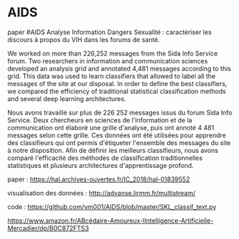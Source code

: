 # AIDS
paper #AIDS Analyse Information Dangers Sexualité : caractériser les discours à propos du VIH dans les forums de santé.

We worked on more than 226,252 messages from the Sida Info Service forum. Two researchers in information and communication sciences developed an analysis grid and annotated 4,481 messages according to this grid. This data was used to learn classifiers that allowed to label all the messages of the site at our disposal. In order to define the best classifiers, we compared the efficiency of traditional statistical classification methods and several deep learning architectures.

Nous avons travaillé sur plus de 226 252 messages issus du forum Sida Info Service. Deux chercheurs en sciences de l'information et de la communication ont élaboré une grille d'analyse, puis ont annoté 4 481 messages selon cette grille. Ces données ont été utilisées pour apprendre des classifieurs qui ont permis d'étiqueter l'ensemble des messages du site à notre disposition. Afin de définir les meilleurs classifieurs, nous avons comparé l'efficacité des méthodes de classification traditionnelles statistiques et plusieurs architectures d'apprentissage profond.

paper : https://hal.archives-ouvertes.fr/IC_2018/hal-01839552

visualisation des données : http://advanse.lirmm.fr/multistream/

code : https://github.com/ym001/AIDS/blob/master/SKL_classif_text.py

https://www.amazon.fr/ABcédaire-Amoureux-lIntelligence-Artificielle-Mercadier/dp/B0C872FTS3
